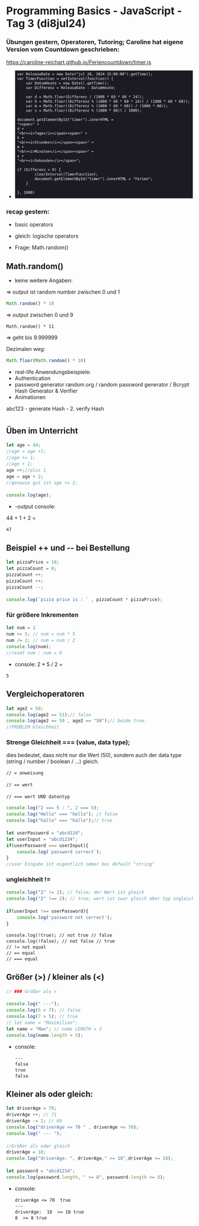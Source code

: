# Programming Basics - JavaScript - Tag 3 (di8jul24)

### Übungen gestern, Operatoren, Tutoring; Caroline hat eigene Version vom Countdown geschrieben:

https://caroline-reichart.github.io/Feriencountdown/timer.js

- ![alt text](image-1.png)

### recap gestern:

- basic operators 

- gleich: logische operators

- Frage: Math.random()

## Math.random()

- keine weitere Angaben:

=> output ist random number zwischen 0 und 1

```javascript
Math.random() * 10

```
=> output zwischen 0 und 9

```
Math.random() * 11 
``` 
<!-- eigentlich [10+1] -->

=> geht bis 9.999999

Dezimalen weg: 
```javascript
Math.floor(Math.random() * 10)

```

- real-life Anwendungsbeispiele: 
- Authentication
- password generator random.org / random password generator / Bcrypt Hash Generator & Verifier
- Animationen



abc123 - generate Hash - 2. verify Hash 

#
#
## Üben im Unterricht

```javascript
let age = 44;
//age = age +1;
//age += 1;
//age + 1;
age ++;//plus 1
age = age + 2;
//genauso gut ist age += 2;

console.log(age);
```
- -output console:

44 + 1 + 2 = 
```console
47
```




## Beispiel ++ und -- bei Bestellung

```javascript
let pizzaPrice = 10;
let pizzaCount = 0;
pizzaCount ++;
pizzaCount ++;
pizzaCount --;

console.log(`pizza price is : ` , pizzaCount * pizzaPrice);
```

### für größere Inkrementen

```javascript
let num = 2
num += 5; // num = num * 5
num /= 2; // num = num / 2
console.log(num); 
//reset num : num = 0
```
- console:
2 * 5 / 2 = 
```console
5
```

## Vergleichoperatoren


```javascript
let age2 = 50;
console.log(age2 == 51);// false 
console.log(age2 == 50 , age2 == "50");// beide true. 
//PROBLEM Gleichheit

```

### Strenge Gleichheit === (value, data type);
dies bedeutet, dass nicht nur die Wert (50), sondern auch der data type (string / number / boolean / ...) gleich.

```
// = anweisung

// == wert

// === wert UND datentyp
```

```javascript
console.log("2 === 5 : ", 2 === 5);
console.log("Hello" === "hello"); // false
console.log("hallo" === "hallo");// true

let userPassword = "abcd124";
let userInput = "abcd1234";
if(userPassword === userInput){
    console.log(`password correct`);
}
//user Eingabe ist eigentlich immer bei default "string"

```

### ungleichheit !=

```javascript
console.log("2" != 2); // false; der Wert ist gleich
console.log("2" !== 2); // true; wert ist zwar gleich aber typ ungleich

if(userInput !== userPassword){
    console.log('password not correct');
}
```
    console.log(!true); // not true // false
    console.log(!false); // not false // true
    // != not equal
    // == equal
    // === equal

## Größer (>)  / kleiner als (<)

```javascript
// ### Größer als >

console.log(" ---");
console.log(5 > 7); // false
console.log(7 > 5); // true
// let name = "Maximilian"; 
let name = "Max"; // name LENGTH = 3
console.log(name.length > 5);
```
- console:
    ```console
    ---
    false
    true
    false
    ```

## Kleiner als oder gleich:

```javascript
let driverAge = 70;
driverAge ++; // 71
driverAge -= 2; // 69
console.log("driverAge <= 70 " , driverAge <= 70);
console.log(" --- ");

//Größer als oder gleich
driverAge = 18;
console.log("driverAge: ", driverAge," >= 18",driverAge >= 18);

let password = "abcd1234";
console.log(password.length, " >= 8", password.length >= 8);
```

- console:

    ```console
    driverAge <= 70  true
    --- 
    driverAge:  18  >= 18 true
    8  >= 8 true
    ```


